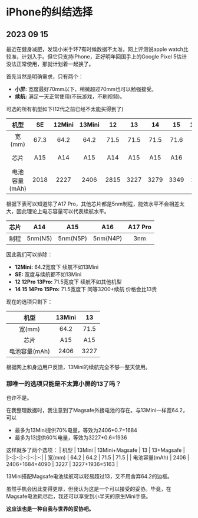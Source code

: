 # iPhone的纠结选择
## 2023 09 15

最近在健身减肥，发现小米手环7有时候数据不太准，网上评测说apple watch比较准，计划入手。但它只支持iPhone，正好明年回国手上的Google Pixel 5估计没法正常使用，那就计划着一起换了。

首先当然是明确需求，只有两个：
 - **小屏:** 宽度最好70mm以下，稍微超过70mm也可以勉强接受。
 - **续航:** 满足一天正常使用(不玩游戏，不刷视频)。


可选的所有机型如下(12代之前已经不太能买得到了)

| 机型 | SE | 12Mini | 13Mini | 12 | 13 | 14 | 15 | 12Pro | 13Pro | 14Pro | 15Pro |
|:-:|:-:|:-:|:-:|:-:|:-:|:-:|:-:|:-:|:-:|:-:|:-:|
| 宽(mm) | 67.3 | 64.2 | 64.2 | 71.5 | 71.5 | 71.5 | 71.6 | 71.5 | 71.5 | 71.5 | 70.6 |
| 芯片 | A15 | A14 | A15 | A14 | A15 | A15 | A16 | A14 | A15 | A16 | A17 Pro |
| 电池容量(mAh) | 2018 | 2227 | 2406 | 2815 | 3227 | 3279 | 3349 | 2815 | 3095 | 3200 | 3274 |

根据下表可以知道除了A17 Pro，其他芯片都是5nm制程，能效水平不会相差太大，因此理论上电芯容量可以代表续航水平。

| 芯片 | A14 | A15 | A16 | A17 Pro |
|:-:|:-:|:-:|:-:|:-:|
| 制程 |5nm(N5) | 5nm(N5P) | 5nm(N4P) | 3nm |

因此我们可以排除：
 - **12Mini:** 64.2宽度下 续航不如13Mini
 - **SE:** 宽度与续航都不如13Mini
 - **12 12Pro 13Pro:** 71.5宽度下 续航不如其他机型
 - **14 15 14Pro 15Pro:** 71.5宽度下 同等3200+续航 价格会比13贵

现在的选项只剩下：

| 机型 | 13Mini | 13 |
|:-:|:-:|:-:|
| 宽(mm) | 64.2 | 71.5 |
| 芯片 | A15 | A15 |
| 电池容量(mAh) | 2406 | 3227 |

根据网上和身边用户反馈，13Mini的续航完全不够一整天使用。

### 那唯一的选项只能是不太算小屏的13了吗？

也许不是。

在我整理数据时，我注意到了Magsafe外接电池的存在。与13Mini一样宽64.2，可以
 - 最多为13Mini提供70%电量，等效为2406*0.7=1684
 - 最多为13提供60%电量，等效为3227*0.6=1936

这样就多了两个选项：
| 机型 | 13Mini | 13Mini+Magsafe | 13 | 13+Magsafe |
|:-:|:-:|:-:|:-:|:-:|
| 宽(mm) | 64.2 | 64.2 | 71.5 | 71.5 |
| 电池容量(mAh) | 2406 | 2406+1684=4090 | 3227 | 3227+1936=5163 |

13Mini搭配Magsafe电池续航可以轻易超过13，又不用舍弃64.2的边框。

虽然手机会因此变得更厚，但我认为这是一个可以接受的妥协。毕竟，在Magsafe电池耗尽后，我还可以享受到小半天的原生Mini手感。

**这应该也是一种自我与世界的妥协吧。**